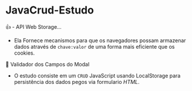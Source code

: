 # JavaCrud-Estudo
:+1: -  API Web Storage...
- Ela Fornece mecanismos para que os navegadores possam armazenar dados através de `chave:valor` de uma forma mais eficiente que os cookies.

:checkered_flag: Validador dos Campos do Modal

- O estudo consiste em um `CRUD` JavaScript usando LocalStorage para persistência dos dados pegos via formulario _HTML_.

